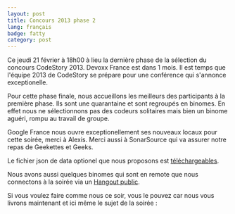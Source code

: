 ```yaml
---
layout: post
title: Concours 2013 phase 2
lang: français
badge: fatty
category: post
---
```


Ce jeudi 21 février à 18h00 à lieu la dernière phase de la sélection du concours CodeStory 2013. Devoxx France est dans 1 mois. Il est temps que l'équipe 2013 de CodeStory se prépare pour une conférence qui s'annonce exceptionelle.

Pour cette phase finale, nous accueillons les meilleurs des participants à la première phase. Ils sont une quarantaine et sont regroupés en binomes. En effet nous ne sélectionnons pas des codeurs solitaires mais bien un binome aguéri, rompu au travail de groupe. 

Google France nous ouvre exceptionellement ses nouveaux locaux pour cette soirée, merci à Alexis. Merci aussi à SonarSource qui va assurer notre repas de Geekettes et Geeks.

Le fichier json de data optionel que nous proposons est [téléchargeables](http://code-story.net/data/codestory2013.json).

Nous avons aussi quelques binomes qui sont en remote que nous connectons à la soirée via un [Hangout public](https://plus.google.com/hangouts/_/61646304a06010ac4564c87a5986eeded79da93a?authuser=0&hl=en).

Si vous voulez faire comme nous ce soir, vous le pouvez car nous vous livrons maintenant et ici même le sujet de la soirée :

<script data-id="04f7f8605e5d0130e3c5123138132f99" data-ratio="1.33333333333333" src="//speakerdeck.com/assets/embed.js"></script>


